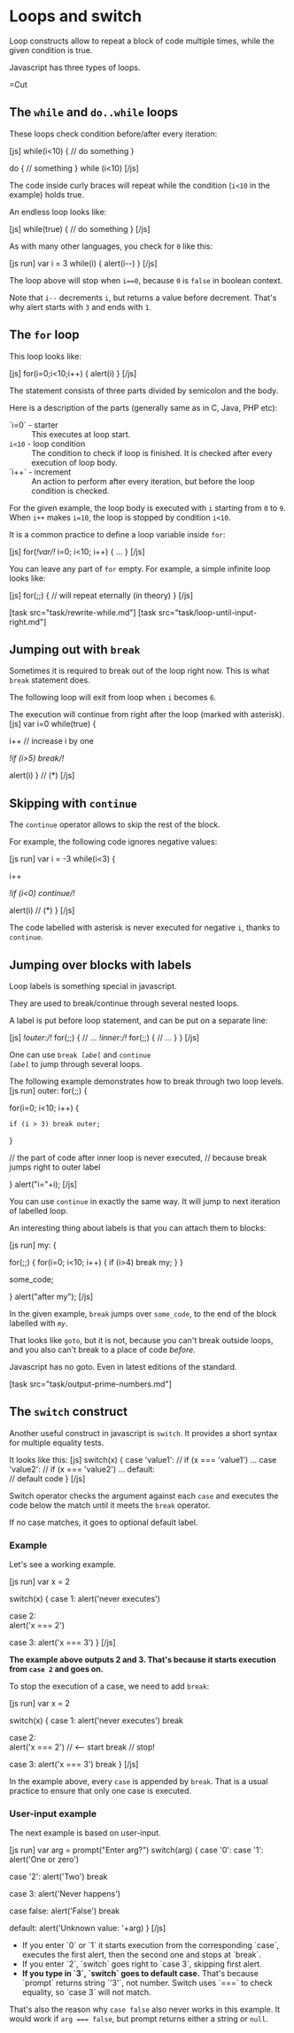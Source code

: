 
# Loops and switch 

Loop constructs allow to repeat a block of code multiple times, while the given  condition is true.

Javascript has three types of loops.

=Cut


## The `while` and `do..while` loops   

These loops check condition before/after every iteration:

[js]
while(i<10) {
  // do something
}

do {
  // something
} while (i<10)
[/js]

The code inside curly braces will repeat while the condition (<code>i&lt;10</code> in the example) holds true.


An endless loop looks like:

[js]
while(true) {
  // do something
}
[/js]

As with many other languages, you check for `0` like this:

[js run]
var i = 3
while(i) {
  alert(i--)
}
[/js]

The loop above will stop when `i==0`, because `0` is `false` in boolean context.

Note that `i--` decrements `i`, but returns a value before decrement. That's why alert starts with `3` and ends with `1`.


## The `for` loop    

This loop looks like:

[js]
for(i=0;i<10;i++) {
  alert(i)
}
[/js]

The statement consists of three parts divided by semicolon and the body.

Here is a description of the parts (generally same as in C, Java, PHP etc):
<dl>
<dt>`i=0` - starter</dt>
<dd>This executes at loop start.</dd>
<dt><code>i&lt;10</code> - loop condition</dt>
<dd>The condition to check if loop is finished. It is checked after every execution of loop body.</dd>
<dt>`i++` - increment</dt>
<dd>An action to perform after every iteration, but before the loop condition is checked.</dd>
</dl>

For the given example, the loop body is executed with `i` starting from `0` to `9`. When `i++` makes `i=10`, the loop is stopped by condition <code>i&lt;10</code>.

It is a common practice to define a loop variable inside `for`:

[js]
for(*!*var*/!* i=0; i<10; i++) { ... }
[/js]

You can leave any part of `for` empty. For example, a simple infinite loop looks like:

[js]
for(;;) { 
  // will repeat eternally (in theory)
}
[/js]

[task src="task/rewrite-while.md"]
[task src="task/loop-until-input-right.md"]


## Jumping out with `break`   

Sometimes it is required to break out of the loop right now. This is what `break` statement does.

The following loop will exit from loop when `i` becomes `6`.

The execution will continue from right after the loop (marked with asterisk).
[js]
var i=0
while(true) {

  i++   // increase i by one

  *!*if (i>5) break*/!*

  alert(i)
}
// (*)
[/js]



## Skipping with `continue`   

The `continue` operator allows to skip the rest of the block. 

For example, the following code ignores negative values:

[js run]
var i = -3
while(i<3) {

  i++
  
  *!*if (i<0) continue*/!*

  alert(i)  // (*)
}
[/js]

The code labelled with asterisk is never executed for negative `i`, thanks to `continue`.



## Jumping over blocks with labels   

Loop labels is something special in javascript.

They are used to break/continue through several nested loops.

A label is put before loop statement, and can be put on a separate line:

[js]
*!*outer:*/!* 
for(;;) {
  // ...
  *!*inner:*/!* for(;;) {
    // ...
  }
}
[/js]

One can use <code>break <i>label</i></code> and  <code>continue <i>label</i></code> to jump through several loops.

The following example demonstrates how to break through two loop levels.
[js run]
outer: 
for(;;) {
  
  for(i=0; i<10; i++) {

    if (i > 3) break outer;

  }

  // the part of code after inner loop is never executed, 
  // because break jumps right to outer label
  
}
alert("i="+i);
[/js]

You can use `continue` in exactly the same way. It will jump to next iteration of labelled loop.

An interesting thing about labels is that you can attach them to blocks:

[js run]
my: {

  for(;;) {
    for(i=0; i<10; i++) {
      if (i>4) break my;
    }
  }
  
  some_code;

}
alert("after my");
[/js]

In the given example, `break` jumps over `some_code`, to the end of the block labelled with <code><i>my</i></code>.

That looks like `goto`, but it is not, because you can't break outside loops, and you also can't break to a place of code <i>before</i>. 

Javascript has no goto. Even in latest editions of the standard.

[task src="task/output-prime-numbers.md"]


## The `switch` construct   

Another useful construct in javascript is `switch`. It provides a short syntax for multiple equality tests.

It looks like this:
[js]
switch(x) {
  case 'value1':  // if (x === 'value1')
    ...
  case 'value2':  // if (x === 'value2')
    ...
  default:       
    // default code
}
[/js]

Switch operator checks the argument against each `case` and executes the code below the match until it meets the `break` operator.

If no case matches, it goes to optional default label.


### Example   

Let's see a working example.

[js run]
var x = 2

switch(x) {
  case 1:
    alert('never executes')
 
  case 2:   
    alert('x === 2')  
 
  case 3:
    alert('x === 3')
}
[/js]

<b>The example above outputs 2 and 3. That's because it starts execution from `case 2` and goes on.</b>

To stop the execution of a case, we need to add `break`:
  
[js run]
var x = 2

switch(x) {
  case 1:
    alert('never executes')
    break

  case 2:   
    alert('x === 2')   // <-- start
    break              // stop!

  case 3:
    alert('x === 3')
    break
}
[/js]

In the example above, every `case` is appended by `break`. That is a usual practice to ensure that only one case is executed.


### User-input example   

The next example is based on user-input.

[js run]
var arg = prompt("Enter arg?")
switch(arg) {
  case '0':
  case '1':
    alert('One or zero')

  case '2':
    alert('Two')
    break

  case 3:
    alert('Never happens')

  case false: 
    alert('False')
    break

  default:
    alert('Unknown value: '+arg)
}
[/js]

<ul>
<li>If you enter `0` or `1` it starts execution from the corresponding `case`, executes the first alert, then the second one and stops at `break`.</li>
<li>If you enter `2`, `switch` goes right to `case 3`, skipping first alert.</li>
<li><b>If you type in `3`, `switch` goes to default case.</b> That's because `prompt` returns string `'3'`, not number. Switch uses `===` to check equality, so `case 3` will not match.</li>
</ul>

That's also the reason why `case false` also never works in this example. It would work if `arg === false`, but prompt returns either a string or `null`.


